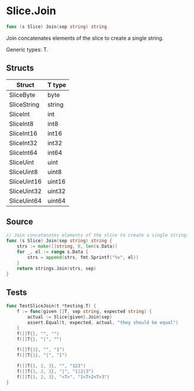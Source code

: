 # Slice.Join

```go
func (s Slice) Join(sep string) string
```

Join concatenates elements of the slice to create a single string.

Generic types: T.

## Structs

| Struct | T type |
| ------ | ------ |
| SliceByte | byte |
| SliceString | string |
| SliceInt | int |
| SliceInt8 | int8 |
| SliceInt16 | int16 |
| SliceInt32 | int32 |
| SliceInt64 | int64 |
| SliceUint | uint |
| SliceUint8 | uint8 |
| SliceUint16 | uint16 |
| SliceUint32 | uint32 |
| SliceUint64 | uint64 |

## Source

```go
// Join concatenates elements of the slice to create a single string.
func (s Slice) Join(sep string) string {
	strs := make([]string, 0, len(s.Data))
	for _, el := range s.Data {
		strs = append(strs, fmt.Sprintf("%v", el))
	}
	return strings.Join(strs, sep)
}
```

## Tests

```go
func TestSliceJoin(t *testing.T) {
	f := func(given []T, sep string, expected string) {
		actual := Slice{given}.Join(sep)
		assert.Equal(t, expected, actual, "they should be equal")
	}
	f([]T{}, "", "")
	f([]T{}, "|", "")

	f([]T{1}, "", "1")
	f([]T{1}, "|", "1")

	f([]T{1, 2, 3}, "", "123")
	f([]T{1, 2, 3}, "|", "1|2|3")
	f([]T{1, 2, 3}, "<T>", "1<T>2<T>3")
}
```
